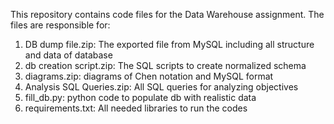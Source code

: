 This repository contains code files for the Data Warehouse assignment. The files are responsible for:
1. DB dump file.zip: The exported file from MySQL including all structure and data of database
2. db creation script.zip: The SQL scripts to create normalized schema
3. diagrams.zip: diagrams of Chen notation and MySQL format
4. Analysis SQL Queries.zip: All SQL queries for analyzing objectives
5. fill_db.py: python code to populate db with realistic data
6. requirements.txt: All needed libraries to run the codes

